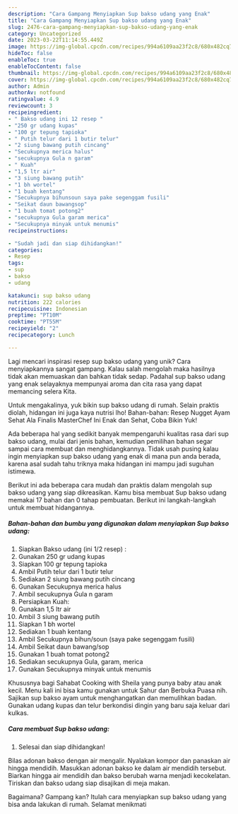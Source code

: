 ```yaml
---
description: "Cara Gampang Menyiapkan Sup bakso udang yang Enak"
title: "Cara Gampang Menyiapkan Sup bakso udang yang Enak"
slug: 2476-cara-gampang-menyiapkan-sup-bakso-udang-yang-enak
category: Uncategorized
date: 2023-03-22T11:14:55.449Z
image: https://img-global.cpcdn.com/recipes/994a6109aa23f2c8/680x482cq70/sup-bakso-udang-foto-resep-utama.jpg
hideToc: false
enableToc: true
enableTocContent: false
thumbnail: https://img-global.cpcdn.com/recipes/994a6109aa23f2c8/680x482cq70/sup-bakso-udang-foto-resep-utama.jpg
cover: https://img-global.cpcdn.com/recipes/994a6109aa23f2c8/680x482cq70/sup-bakso-udang-foto-resep-utama.jpg
author: Admin
authorAv: notfound
ratingvalue: 4.9
reviewcount: 3
recipeingredient:
- " Bakso udang ini 12 resep "
- "250 gr udang kupas"
- "100 gr tepung tapioka"
- " Putih telur dari 1 butir telur"
- "2 siung bawang putih cincang"
- "Secukupnya merica halus"
- "secukupnya Gula n garam"
- " Kuah"
- "1,5 ltr air"
- "3 siung bawang putih"
- "1 bh wortel"
- "1 buah kentang"
- "Secukupnya bihunsoun saya pake segenggam fusili"
- "Seikat daun bawangsop"
- "1 buah tomat potong2"
- "secukupnya Gula garam merica"
- "Secukupnya minyak untuk menumis"
recipeinstructions:

- "Sudah jadi dan siap dihidangkan!"
categories:
- Resep
tags:
- sup
- bakso
- udang

katakunci: sup bakso udang 
nutrition: 222 calories
recipecuisine: Indonesian
preptime: "PT10M"
cooktime: "PT55M"
recipeyield: "2"
recipecategory: Lunch

---
```





Lagi mencari inspirasi resep sup bakso udang yang unik? Cara menyiapkannya sangat gampang. Kalau salah mengolah maka hasilnya tidak akan memuaskan dan bahkan tidak sedap. Padahal sup bakso udang yang enak selayaknya mempunyai aroma dan cita rasa yang dapat memancing selera Kita.





Untuk mengakalinya, yuk bikin sup bakso udang di rumah. Selain praktis diolah, hidangan ini juga kaya nutrisi lho! Bahan-bahan: Resep Nugget Ayam Sehat Ala Finalis MasterChef Ini Enak dan Sehat, Coba Bikin Yuk!

Ada beberapa hal yang sedikit banyak mempengaruhi kualitas rasa dari sup bakso udang, mulai dari jenis bahan, kemudian pemilihan bahan segar sampai cara membuat dan menghidangkannya. Tidak usah pusing kalau ingin menyiapkan sup bakso udang yang enak di mana pun anda berada, karena asal sudah tahu triknya maka hidangan ini mampu jadi suguhan istimewa.






Berikut ini ada beberapa cara mudah dan praktis dalam mengolah sup bakso udang yang siap dikreasikan. Kamu bisa membuat Sup bakso udang memakai 17 bahan dan 0 tahap pembuatan. Berikut ini langkah-langkah untuk membuat hidangannya.

<!--inarticleads1-->

##### Bahan-bahan dan bumbu yang digunakan dalam menyiapkan Sup bakso udang:

1. Siapkan  Bakso udang (ini 1/2 resep) :
1. Gunakan 250 gr udang kupas
1. Siapkan 100 gr tepung tapioka
1. Ambil  Putih telur dari 1 butir telur
1. Sediakan 2 siung bawang putih cincang
1. Gunakan Secukupnya merica halus
1. Ambil secukupnya Gula n garam
1. Persiapkan  Kuah:
1. Gunakan 1,5 ltr air
1. Ambil 3 siung bawang putih
1. Siapkan 1 bh wortel
1. Sediakan 1 buah kentang
1. Ambil Secukupnya bihun/soun (saya pake segenggam fusili)
1. Ambil Seikat daun bawang/sop
1. Gunakan 1 buah tomat potong2
1. Sediakan secukupnya Gula, garam, merica
1. Gunakan Secukupnya minyak untuk menumis


Khususnya bagi Sahabat Cooking with Sheila yang punya baby atau anak kecil. Menu kali ini bisa kamu gunakan untuk Sahur dan Berbuka Puasa nih. Sajikan sup bakso ayam untuk menghangatkan dan memulihkan badan. Gunakan udang kupas dan telur berkondisi dingin yang baru saja keluar dari kulkas. 

<!--inarticleads2-->

##### Cara membuat Sup bakso udang:


1. Selesai dan siap dihidangkan!

Bilas adonan bakso dengan air mengalir. Nyalakan kompor dan panaskan air hingga mendidih. Masukkan adonan bakso ke dalam air mendidih tersebut. Biarkan hingga air mendidih dan bakso berubah warna menjadi kecokelatan. Tiriskan dan bakso udang siap disajikan di meja makan. 

Bagaimana? Gampang kan? Itulah cara menyiapkan sup bakso udang yang bisa anda lakukan di rumah. Selamat menikmati
